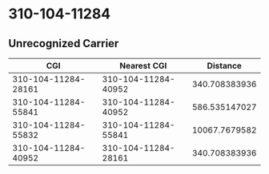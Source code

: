 # 310-104-11284
## Unrecognized Carrier


| CGI | Nearest CGI | Distance |
|-----|-------------|----------|
| 310-104-11284-28161 | 310-104-11284-40952 | 340.708383936 |
| 310-104-11284-55841 | 310-104-11284-40952 | 586.535147027 |
| 310-104-11284-55832 | 310-104-11284-55841 | 10067.7679582 |
| 310-104-11284-40952 | 310-104-11284-28161 | 340.708383936 |
